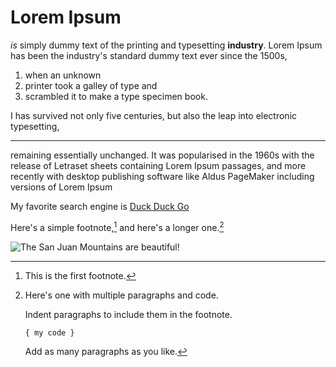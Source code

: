# Lorem Ipsum 
_is_ simply dummy text of the printing and typesetting **industry**. Lorem Ipsum has been the industry's standard dummy text ever since the 1500s, 
1. when an unknown
2.  printer took a galley of type and
3.  scrambled it to make a type specimen book.

I has survived not only five centuries, but also the leap into electronic typesetting,

---

remaining essentially unchanged. It was popularised in the 1960s with the release of Letraset sheets containing Lorem Ipsum passages, and more recently with desktop publishing software like Aldus PageMaker including versions of Lorem Ipsum

My favorite search engine is [Duck Duck Go](https://duckduckgo.com)

Here's a simple footnote,[^1] and here's a longer one.[^bignote]

![The San Juan Mountains are beautiful!](https://img.freepik.com/free-photo/painting-mountain-lake-with-mountain-background_188544-9126.jpg?w=2000&t=st=1702861608~exp=1702862208~hmac=9ba82afd798c8144f366b90f64e30293027759428e613690fa4f1347654adf95)

[^1]: This is the first footnote.

[^bignote]: Here's one with multiple paragraphs and code.

    Indent paragraphs to include them in the footnote.

    `{ my code }`

    Add as many paragraphs as you like.
